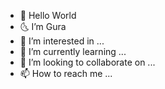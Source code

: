 - 👋 Hello World
- 🌜 I’m Gura
- 👀 I’m interested in ...
- 🌱 I’m currently learning ...
- 💞️ I’m looking to collaborate on ...
- 📫 How to reach me ...

<!---
I’m is a ✨ special ✨ repository because its `README.md` (this file) appears on your GitHub profile.
You can click the Preview link to take a look at your changes.
--->
